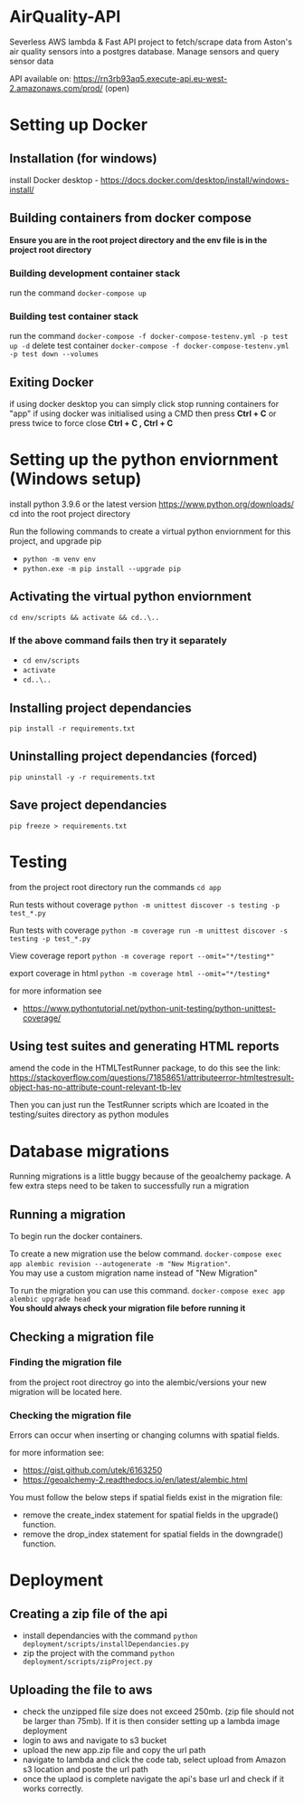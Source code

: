 # AirQuality-API
Severless AWS lambda & Fast API project to fetch/scrape data from Aston's air quality sensors into a postgres database.
Manage sensors and query sensor data

API available on: https://rn3rb93aq5.execute-api.eu-west-2.amazonaws.com/prod/ (open)  

# Setting up Docker

## Installation (for windows)
install Docker desktop - https://docs.docker.com/desktop/install/windows-install/

## Building containers from docker compose 
**Ensure you are in the root project directory and the env file is in the project root directory**
### Building development container stack
run the command ```docker-compose up```
### Building test container stack
run the command  ```docker-compose -f docker-compose-testenv.yml -p test up -d```
delete test container ```docker-compose -f docker-compose-testenv.yml -p test down --volumes```
## Exiting Docker
if using docker desktop you can simply click stop running containers for "app"
if using docker was initialised using a CMD then press **Ctrl + C** or press twice to force close  **Ctrl + C , Ctrl + C**

# Setting up the python enviornment (Windows setup)
install python 3.9.6 or the latest version https://www.python.org/downloads/
cd into the root project directory

Run the following commands to create a virtual python enviornment for this project, and upgrade pip
- ```python -m venv env```
- ```python.exe -m pip install --upgrade pip```

## Activating the virtual python enviornment
```cd env/scripts && activate && cd..\..```

### If the above command fails then try it separately 
- ```cd env/scripts```
- ```activate```
- ```cd..\..```

## Installing project dependancies
```pip install -r requirements.txt```

## Uninstalling project dependancies (forced)
```pip uninstall -y -r requirements.txt```

## Save project dependancies
```pip freeze > requirements.txt```

# Testing
from the project root directory run the commands ```cd app```

Run tests without coverage ```python -m unittest discover -s testing -p test_*.py```

Run tests with coverage ```python -m coverage run -m unittest discover -s testing -p test_*.py```

View coverage report ```python -m coverage report --omit="*/testing*" ```

export coverage in html ```python -m coverage html --omit="*/testing*```  

for more information see
- https://www.pythontutorial.net/python-unit-testing/python-unittest-coverage/

## Using test suites and generating HTML reports
amend the code in the HTMLTestRunner package, to do this see the link: https://stackoverflow.com/questions/71858651/attributeerror-htmltestresult-object-has-no-attribute-count-relevant-tb-lev 

Then you can just run the TestRunner scripts which are lcoated in the testing/suites directory as python modules

# Database migrations
Running migrations is a little buggy because of the geoalchemy package. A few extra steps need to be taken to successfully run a migration

## Running a migration
To begin run the docker containers.

To create a new migration use the below command. ```docker-compose exec app alembic revision --autogenerate -m "New Migration"```.
<br>You may use a custom migration name instead of "New Migration"


To run the migration you can use this command. ```docker-compose exec app alembic upgrade head``` 
<br> **You should always check your migration file before running it** 


## Checking a migration file

### Finding the migration file
from the project root directroy go into the alembic/versions
your new migration will be located here. 

### Checking the migration file
Errors can occur when inserting or changing columns with spatial fields. 

for more information see: 
- https://gist.github.com/utek/6163250
- https://geoalchemy-2.readthedocs.io/en/latest/alembic.html

You must follow the below steps if spatial fields exist in the migration file: 

- remove the create_index statement for spatial fields in the upgrade() function.
- remove the drop_index statement for spatial fields  in the downgrade() function.


# Deployment

## Creating a zip file of the api
- install dependancies with the command ```python deployment/scripts/installDependancies.py```
- zip the project with the command ```python deployment/scripts/zipProject.py```

## Uploading the file to aws
- check the unzipped file size does not exceed 250mb. (zip file should not be larger than 75mb). If it is then consider setting up a lambda image deployment 
- login to aws and navigate to s3 bucket
- upload the new app.zip file and copy the url path
- navigate to lambda and click the code tab, select upload from Amazon s3 location and poste the url path
- once the uplaod is complete navigate the api's base url and check if it works correctly.